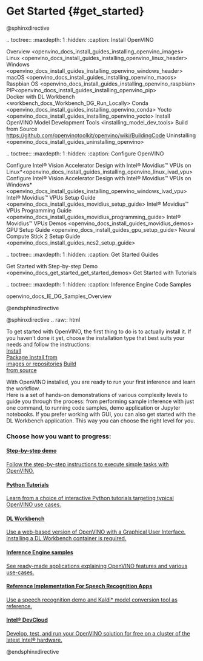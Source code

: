 # Get Started {#get_started}

@sphinxdirective

.. toctree::
   :maxdepth: 1
   :hidden:
   :caption: Install OpenVINO
   
   Overview <openvino_docs_install_guides_installing_openvino_images>
   Linux <openvino_docs_install_guides_installing_openvino_linux_header>
   Windows <openvino_docs_install_guides_installing_openvino_windows_header>
   macOS <openvino_docs_install_guides_installing_openvino_macos>
   Raspbian OS <openvino_docs_install_guides_installing_openvino_raspbian>   
   PIP<openvino_docs_install_guides_installing_openvino_pip>   
   Docker with DL Workbench <workbench_docs_Workbench_DG_Run_Locally>
   Conda <openvino_docs_install_guides_installing_openvino_conda>
   Yocto <openvino_docs_install_guides_installing_openvino_yocto>
   Install OpenVINO Model Development Tools <installing_model_dev_tools>
   Build from Source <https://github.com/openvinotoolkit/openvino/wiki/BuildingCode>
   Uninstalling <openvino_docs_install_guides_uninstalling_openvino>

.. toctree::
   :maxdepth: 1
   :hidden:
   :caption: Configure OpenVINO
   
   Configure Intel® Vision Accelerator Design with Intel® Movidius™ VPUs on Linux*<openvino_docs_install_guides_installing_openvino_linux_ivad_vpu>
   Configure Intel® Vision Accelerator Design with Intel® Movidius™ VPUs on Windows*<openvino_docs_install_guides_installing_openvino_windows_ivad_vpu>
   Intel® Movidius™ VPUs Setup Guide <openvino_docs_install_guides_movidius_setup_guide>
   Intel® Movidius™ VPUs Programming Guide <openvino_docs_install_guides_movidius_programming_guide>
   Intel® Movidius™ VPUs Demos <openvino_docs_install_guides_movidius_demos>
   GPU Setup Guide <openvino_docs_install_guides_gpu_setup_guide>
   Neural Compute Stick 2 Setup Guide <openvino_docs_install_guides_ncs2_setup_guide>
   
.. toctree::
   :maxdepth: 1
   :hidden:
   :caption: Get Started Guides
   
   Get Started with Step-by-step Demo <openvino_docs_get_started_get_started_demos>
   Get Started with Tutorials <tutorials>

.. toctree::
   :maxdepth: 1
   :hidden:
   :caption: Inference Engine Code Samples

   openvino_docs_IE_DG_Samples_Overview

@endsphinxdirective
   
   
@sphinxdirective
.. raw:: html
    
   <link rel="stylesheet" type="text/css" href="_static/css/getstarted_style.css">
   <p id="GSG_introtext">To get started with OpenVINO, the first thing to do is to actually install it. If you haven't done it yet, choose the installation type that best suits   your needs and follow the instructions:<br />
     <a href="openvino_docs_install_guides_installing_openvino_linux.html" >Install<br /> Package </a>
     <a href="openvino_docs_install_guides_installing_openvino_images.html" >Install from <br /> images or repositories</a>
     <a href="https://github.com/openvinotoolkit/openvino/wiki/BuildingCode" >Build <br /> from source</a>
   </p>
   <div style="clear:both;"> </div>   
   <p>With OpenVINO installed, you are ready to run your first inference and learn the workflow. <br /> Here is a set of hands-on demonstrations of various complexity levels to    guide you through the process: from performing sample inference with just one command, to running code samples, demo application or Jupyter notebooks. If you prefer working   with  GUI, you can also get started with the DL Workbench application. This way you can choose the right level for you.<br /></p>
   
   <h3>Choose how you want to progress:</h3>
   
   <div id="GSG_nextstepchoice">
     <a href="openvino_docs_get_started_get_started_demos.html" >
        <h4>Step-by-step demo		</h4>
        <p>Follow the step-by-step instructions to execute simple tasks with OpenVINO. </p>
     </a>
     <a href="tutorials.html" >
        <h4>Python Tutorials		</h4>
        <p>Learn from a choice of interactive Python tutorials targeting typical OpenVINO use cases.	</p>
     </a> 		
     <a href="workbench_docs_Workbench_DG_Introduction.html" >
        <h4>DL Workbench		</h4>
        <p>Use a web-based version of OpenVINO with a Graphical User Interface. Installing a DL Workbench container is required. </p>
     </a> 
     <a href="openvino_docs_IE_DG_Samples_Overview.html" >
        <h4>Inference Engine samples	</h4>
        <p>See ready-made applications explaining OpenVINO features and various use-cases.		</p>
     </a> 
     <a href="openvino_docs_IE_DG_Samples_Overview.html" >
        <h4>Reference Implementation For Speech Recognition Apps</h4>
        <p>Use a speech recognition demo and Kaldi* model conversion tool as reference. </p>
     </a>
     <a href="http://devcloud.intel.com/edge/" >
        <h4>Intel® DevCloud 	</h4>
        <p>Develop, test, and run your OpenVINO solution for free on a cluster of the latest Intel® hardware. </p>
     </a> 
   </div>
   <div style="clear:both;"> </div>
 
@endsphinxdirective